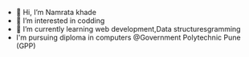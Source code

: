 - 👋 Hi, I’m Namrata khade
- 👀 I’m interested in codding
- 🌱 I’m currently learning web development,Data structuresgramming
- I'm pursuing diploma in computers @Government Polytechnic Pune (GPP)

<!---
09Namratakhade/09Namratakhade is a ✨ special ✨ repository because its `README.md` (this file) appears on your GitHub profile.
You can click the Preview link to take a look at your changes.
--->
